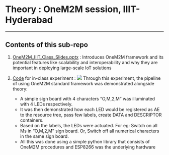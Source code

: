 # Theory : OneM2M session, IIIT-Hyderabad
--- 

## Contents of this sub-repo 
1. [OneM2M_IIIT_Class_Slides.pptx](https://github.com/suraj2596/OneM2M-IIITH/blob/master/OneM2M-Theory-Session/OneM2M_IIIT_Class_Slides.pptx) : Introduces OneM2M framework and its potential features like scalability and interoperability and why they are important in deploying large-scale IoT solutions


2. [Code](https://github.com/suraj2596/OneM2M-IIITH/tree/master/OneM2M-Theory-Session/Code) for in-class experiment : 
![](https://github.com/suraj2596/OneM2M-IIITH/blob/master/OneM2M-Theory-Session/media/in-class-exp-pic.png)
Through this experiment, the pipeline of using OneM2M standard framework was demonstrated alongside theory:
    - A simple sign board with 4 characters “O,M,2,M” was illuminated with 4 LEDs respectively.
    - It was then demonstrated how each LED would be registered as AE to the resource tree, pass few labels, create DATA and DESCRIPTOR containers.
    - Based on the labels, the LEDs were actuated. 
    For eg: Switch on all Ms in “O,M,2,M” sign board. Or, Switch off all numerical characters in the same sign board. 
    - All this was done using a simple python library that consists of OneM2M procedures and ESP8266 was the underlying hardware
